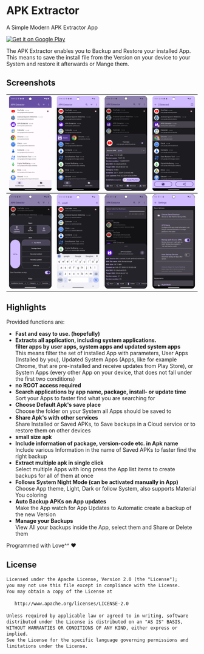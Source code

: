 # APK Extractor

A Simple Modern APK Extractor App

<a href="https://play.google.com/store/apps/details?id=domilopment.apkextractor" 
    target="_blank"><img src="https://play.google.com/intl/en_us/badges/images/generic/en-play-badge.png" 
    alt="Get it on Google Play" height="90"/></a>

The APK Extractor enables you to Backup and Restore your installed App.
This means to save the install file from the Version on your device to your System and restore it afterwards or Mange them.

## Screenshots

| ![](images/1.png "App list light") | ![](images/2.png "App list dark") | ![](images/3.png "App details") | ![](images/4.png "App list multiselect") |
|------------------------------------|-----------------------------------|---------------------------------|------------------------------------------|
| ![](images/5.png "App list filter") | ![](images/6.png "App list search") | ![](images/7.png "Apk list details") | ![](images/8.png "Settings") |

## Highlights

Provided functions are:

-   **Fast and easy to use. (hopefully)**
-   **Extracts all application, including system applications.</br>
    filter apps by user apps, system apps and updated system apps**</br>
    This means filter the set of installed App with parameters, User Apps (Installed by you), Updated System Apps (Apps, like for example Chrome, that are pre-installed and receive updates from Play Store), or System Apps (every other App on your device, that does not fall under the first two conditions)
-   **no ROOT access required**
-   **Search applications by app name, package, install- or update time**</br>
    Sort your Apps to faster find what you are searching for
-   **Choose Default Apk's save place**</br>
    Choose the folder on your System all Apps should be saved to
-   **Share Apk's with other services**</br>
    Share Installed or Saved APKs, to Save backups in a Cloud service or to restore them on other devices
-   **small size apk**
-   **Include information of package, version-code etc. in Apk name**</br>
    Include various Information in the name of Saved APKs to faster find the right backup
-   **Extract multiple apk in single click**</br>
    Select multiple Apps with long press the App list items to create backups for all of them at once
-   **Follows System Night Mode (can be activated manually in App)**</br>
    Choose App theme, Light, Dark or follow System, also supports Material You coloring
-   **Auto Backup APKs on App updates**</br>
    Make the App watch for App Updates to Automatic create a backup of the new Version
-   **Manage your Backups**</br>
    View All your backups inside the App, select them and Share or Delete them

Programmed with Love^^ ❤

## License

    Licensed under the Apache License, Version 2.0 (the "License");
    you may not use this file except in compliance with the License.
    You may obtain a copy of the License at

       http://www.apache.org/licenses/LICENSE-2.0

    Unless required by applicable law or agreed to in writing, software
    distributed under the License is distributed on an "AS IS" BASIS,
    WITHOUT WARRANTIES OR CONDITIONS OF ANY KIND, either express or implied.
    See the License for the specific language governing permissions and
    limitations under the License.
    

